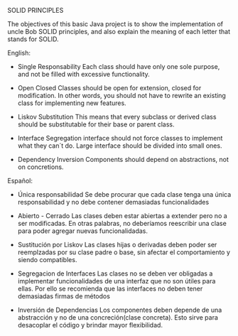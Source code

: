 SOLID PRINCIPLES

The objectives of this basic Java project is to show
the implementation of uncle Bob SOLID principles, and
also explain the meaning of each letter that stands
for SOLID.

English:
- Single Responsability
  Each class should have only one sole purpose,
  and not be filled with excessive functionality.

- Open Closed
  Classes should be open for extension,
  closed for modification.
  In other words, you should not have to rewrite
  an existing class for implementing new features.

- Liskov Substitution
  This means that every subclass or
  derived class should be substitutable for their
  base or parent class.

- Interface Segregation
  interface should not force classes to implement
  what they can´t do.
  Large interface should be divided into small ones.

- Dependency Inversion
  Components should depend on abstractions, 
  not on concretions.

Español:
- Única responsabilidad
  Se debe procurar que cada clase tenga una única responsabilidad
  y no debe contener demasiadas funcionalidades

- Abierto - Cerrado
  Las clases deben estar abiertas a extender pero no a ser
  modificadas. 
  En otras palabras, no deberíamos reescribir una clase
  para poder agregar nuevas funcionalidadas.

- Sustitución por Liskov
  Las clases hijas o derivadas deben poder ser reemplzadas
  por su clase padre o base, sin afectar el comportamiento
  y siendo compatibles.

- Segregacion de Interfaces
  Las clases no se deben ver obligadas a implementar 
  funcionalidades de una interfaz que no son útiles
  para ellas.
  Por ello se recomienda que las interfaces no
  deben tener demasiadas firmas de métodos

- Inversión de Dependencias
  Los componentes deben depende de una abstracción y
  no de una concreción(clase concreta).
  Esto sirve para desacoplar el código y brindar mayor
  flexibilidad.
